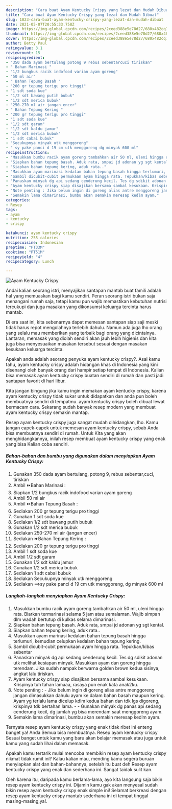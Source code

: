 ```yaml
---
description: "Cara buat Ayam Kentucky Crispy yang lezat dan Mudah Dibuat"
title: "Cara buat Ayam Kentucky Crispy yang lezat dan Mudah Dibuat"
slug: 1023-cara-buat-ayam-kentucky-crispy-yang-lezat-dan-mudah-dibuat
date: 2021-05-07T20:55:33.758Z
image: https://img-global.cpcdn.com/recipes/2ceed388e5e78d27/680x482cq70/ayam-kentucky-crispy-foto-resep-utama.jpg
thumbnail: https://img-global.cpcdn.com/recipes/2ceed388e5e78d27/680x482cq70/ayam-kentucky-crispy-foto-resep-utama.jpg
cover: https://img-global.cpcdn.com/recipes/2ceed388e5e78d27/680x482cq70/ayam-kentucky-crispy-foto-resep-utama.jpg
author: Betty Paul
ratingvalue: 3.1
reviewcount: 15
recipeingredient:
- "350 dada ayam bertulang potong 9 rebus sebentarcuci tiriskan"
- " Bahan Marinasi "
- "1/2 bungkus racik indofood varian ayam goreng"
- "50 ml air"
- " Bahan Tepung Basah "
- "200 gr tepung terigu pro tinggi"
- "1 sdt soda kue"
- "1/2 sdt bawang putih bubuk"
- "1/2 sdt merica bubuk"
- "250-270 ml air jangan encer"
- " Bahan Tepung Kering "
- "200 gr tepung terigu pro tinggi"
- "1 sdt soda kue"
- "1/2 sdt garam"
- "1/2 sdt kaldu jamur"
- "1/2 sdt merica bubuk"
- "1 sdt cabai bubuk"
- "Secukupnya minyak utk menggoreng"
- " sy pake panci d 19 cm utk menggoreng dg minyak 600 ml"
recipeinstructions:
- "Masukkan bumbu racik ayam goreng tambahkan air 50 ml, uleni hingga rata. Biarkan termarinasi selama 5 jam atau semalaman. Wajib simpan dlm wadah bertutup di kulkas selama dimarinasi."
- "Siapkan bahan tepung basah. Aduk rata, smpai jd adonan yg sgt kental."
- "Siapkan bahan tepung kering, aduk rata.."
- "Masukkan ayam marinasi kedalam bahan tepung basah hingga terlumuri, kemudian celupkan kedalam bahan tepung kering."
- "Sambil dicubit-cubit permukaan ayam hingga rata. Tepukkan/kibas sebentar"
- "Panaskan minyak dg api sedang cenderung kecil. Tes dg sdikit adonan utk melihat kesiapan minyak. Masukkan ayam dan goreng hingga terendam. Jika sudah nampak berwarna golden brown kedua sisinya, angkat lalu tiriskan."
- "Ayam kentucky crispy siap disajikan bersama sambal kesukaan. Krispinya tuh tahan lamaaa, rasaya pun enak kata anak2ku."
- "Note penting : Jika belum ingin di goreng alias antre menggoreng jangan dimasukkan dahulu ayam ke dalam bahan basah maupun kering. Ayam yg terlalu lama dicelup kdlm kedua bahan dan tdk lgs digoreng, krispinya tdk bertahan lama.   Gunakan minyak dg panas api sedang cenderung kecil, dg jumlah yg bisa merendam saat menggoreng ayam."
- "Semakin lama dimarinasi, bumbu akan semakin meresap kedlm ayam."
categories:
- Resep
tags:
- ayam
- kentucky
- crispy

katakunci: ayam kentucky crispy 
nutrition: 255 calories
recipecuisine: Indonesian
preptime: "PT33M"
cooktime: "PT51M"
recipeyield: "4"
recipecategory: Lunch

---
```



![Ayam Kentucky Crispy](https://img-global.cpcdn.com/recipes/2ceed388e5e78d27/680x482cq70/ayam-kentucky-crispy-foto-resep-utama.jpg)

Andai kalian seorang istri, menyajikan santapan mantab buat famili adalah hal yang memuaskan bagi kamu sendiri. Peran seorang istri bukan saja menangani rumah saja, tetapi kamu pun wajib memastikan kebutuhan nutrisi tercukupi dan juga masakan yang dikonsumsi keluarga tercinta harus mantab.

Di era  saat ini, kita sebenarnya dapat memesan santapan siap saji meski tidak harus repot mengolahnya terlebih dahulu. Namun ada juga lho orang yang selalu mau memberikan yang terbaik bagi orang yang dicintainya. Lantaran, memasak yang diolah sendiri akan jauh lebih higienis dan kita juga bisa menyesuaikan masakan tersebut sesuai dengan masakan kesukaan keluarga tercinta. 



Apakah anda adalah seorang penyuka ayam kentucky crispy?. Asal kamu tahu, ayam kentucky crispy adalah hidangan khas di Indonesia yang kini disenangi oleh banyak orang dari hampir setiap tempat di Indonesia. Kalian bisa memasak ayam kentucky crispy buatan sendiri di rumah dan pasti jadi santapan favorit di hari libur.

Kita jangan bingung jika kamu ingin memakan ayam kentucky crispy, karena ayam kentucky crispy tidak sukar untuk didapatkan dan anda pun boleh membuatnya sendiri di tempatmu. ayam kentucky crispy boleh dibuat lewat bermacam cara. Sekarang sudah banyak resep modern yang membuat ayam kentucky crispy semakin mantap.

Resep ayam kentucky crispy juga sangat mudah dihidangkan, lho. Kamu jangan capek-capek untuk memesan ayam kentucky crispy, sebab Anda bisa membuatnya sendiri di rumah. Untuk Kita yang akan menghidangkannya, inilah resep membuat ayam kentucky crispy yang enak yang bisa Kalian coba sendiri.

<!--inarticleads1-->

##### Bahan-bahan dan bumbu yang digunakan dalam menyiapkan Ayam Kentucky Crispy:

1. Gunakan 350 dada ayam bertulang, potong 9, rebus sebentar,cuci, tiriskan
1. Ambil  ⏩Bahan Marinasi :
1. Siapkan 1/2 bungkus racik indofood varian ayam goreng
1. Ambil 50 ml air
1. Ambil  ⏩Bahan Tepung Basah :
1. Sediakan 200 gr tepung terigu pro tinggi
1. Gunakan 1 sdt soda kue
1. Sediakan 1/2 sdt bawang putih bubuk
1. Gunakan 1/2 sdt merica bubuk
1. Sediakan 250-270 ml air (jangan encer)
1. Sediakan  ⏩Bahan Tepung Kering :
1. Sediakan 200 gr tepung terigu pro tinggi
1. Ambil 1 sdt soda kue
1. Ambil 1/2 sdt garam
1. Gunakan 1/2 sdt kaldu jamur
1. Gunakan 1/2 sdt merica bubuk
1. Sediakan 1 sdt cabai bubuk
1. Sediakan Secukupnya minyak utk menggoreng
1. Sediakan  ==&gt;sy pake panci d 19 cm utk menggoreng, dg minyak 600 ml




<!--inarticleads2-->

##### Langkah-langkah menyiapkan Ayam Kentucky Crispy:

1. Masukkan bumbu racik ayam goreng tambahkan air 50 ml, uleni hingga rata. Biarkan termarinasi selama 5 jam atau semalaman. Wajib simpan dlm wadah bertutup di kulkas selama dimarinasi.
1. Siapkan bahan tepung basah. Aduk rata, smpai jd adonan yg sgt kental.
1. Siapkan bahan tepung kering, aduk rata..
1. Masukkan ayam marinasi kedalam bahan tepung basah hingga terlumuri, kemudian celupkan kedalam bahan tepung kering.
1. Sambil dicubit-cubit permukaan ayam hingga rata. Tepukkan/kibas sebentar
1. Panaskan minyak dg api sedang cenderung kecil. Tes dg sdikit adonan utk melihat kesiapan minyak. Masukkan ayam dan goreng hingga terendam. Jika sudah nampak berwarna golden brown kedua sisinya, angkat lalu tiriskan.
1. Ayam kentucky crispy siap disajikan bersama sambal kesukaan. Krispinya tuh tahan lamaaa, rasaya pun enak kata anak2ku.
1. Note penting : - Jika belum ingin di goreng alias antre menggoreng jangan dimasukkan dahulu ayam ke dalam bahan basah maupun kering. Ayam yg terlalu lama dicelup kdlm kedua bahan dan tdk lgs digoreng, krispinya tdk bertahan lama.  -  - Gunakan minyak dg panas api sedang cenderung kecil, dg jumlah yg bisa merendam saat menggoreng ayam.
1. Semakin lama dimarinasi, bumbu akan semakin meresap kedlm ayam.




Ternyata resep ayam kentucky crispy yang enak tidak ribet ini enteng banget ya! Anda Semua bisa membuatnya. Resep ayam kentucky crispy Sesuai banget untuk kamu yang baru akan belajar memasak atau juga untuk kamu yang sudah lihai dalam memasak.

Apakah kamu tertarik mulai mencoba membikin resep ayam kentucky crispy nikmat tidak rumit ini? Kalau kalian mau, mending kamu segera buruan menyiapkan alat dan bahan-bahannya, setelah itu buat deh Resep ayam kentucky crispy yang enak dan sederhana ini. Sangat taidak sulit kan. 

Oleh karena itu, daripada kamu berlama-lama, ayo kita langsung saja bikin resep ayam kentucky crispy ini. Dijamin kamu gak akan menyesal sudah bikin resep ayam kentucky crispy enak simple ini! Selamat berkreasi dengan resep ayam kentucky crispy mantab sederhana ini di tempat tinggal masing-masing,ya!.

